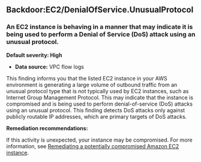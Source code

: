 Backdoor:EC2/DenialOfService.UnusualProtocol
--------------------------------------------


### An EC2 instance is behaving in a manner that may indicate it is being used to perform a Denial of Service (DoS) attack using an unusual protocol.


**Default severity: High**


 * **Data source:** VPC flow logs

This finding informs you that the listed EC2 instance in your AWS environment is generating a large volume of outbound traffic from an unusual protocol type that is not typically used by EC2 instances, such as Internet Group Management Protocol. This may indicate that the instance is compromised and is being used to perform denial\-of\-service (DoS) attacks using an unusual protocol. This finding detects DoS attacks only against publicly routable IP addresses, which are primary targets of DoS attacks.


**Remediation recommendations:**


If this activity is unexpected, your instance may be compromised. For more information, see [Remediating a potentially compromised Amazon EC2 instance](https://docs.aws.amazon.com/guardduty/latest/ug/compromised-ec2.html).


